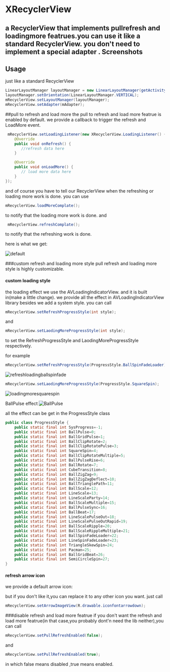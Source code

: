 # XRecyclerView
a RecyclerView that implements pullrefresh and loadingmore featrues.you can use it like a standard RecyclerView.
you don't need to implement a special adapter .
Screenshots
-----------

Usage
-----
just like a standard RecyclerView
```java
LinearLayoutManager layoutManager = new LinearLayoutManager(getActivity());
layoutManager.setOrientation(LinearLayoutManager.VERTICAL);
mRecyclerView.setLayoutManager(layoutManager);
mRecyclerView.setAdapter(mAdapter);
```
##pull to refresh and load more
the pull to refresh and load more featrue is enabled by default. we provide a callback to trigger the refresh and LoadMore event.
```java
 mRecyclerView.setLoadingListener(new XRecyclerView.LoadingListener() {
    @Override
    public void onRefresh() {
       //refresh data here
    }

    @Override
    public void onLoadMore() {
       // load more data here
    }
});
```
and of course you have to tell our RecyclerView when the refreshing or loading more work is done.
you can use
```java
mRecyclerView.loadMoreComplate();
```
to notify that the loading more work is done.
and

```java
 mRecyclerView.refreshComplate();
```

to notify that the refreshing work is done.

here is what we get:

![default](https://github.com/jianghejie/XRecyclerView/blob/master/art/default.gif)

###custom refresh and loading more style
pull refresh and loading more style is highly customizable.
#### custom loading style
the loading effect we use the AVLoadingIndicatorView. and it is built in(make a little change).
we provide all the effect in AVLoadingIndicatorView library besides we add a system style.
you can call 
```java
mRecyclerView.setRefreshProgressStyle(int style);
```
and 
```java
mRecyclerView.setLaodingMoreProgressStyle(int style);
```
to set the RefreshProgressStyle and  LaodingMoreProgressStyle respectively.

for example
```java
mRecyclerView.setRefreshProgressStyle(ProgressStyle.BallSpinFadeLoader);
```
![refreshloadingballspinfade](https://github.com/jianghejie/XRecyclerView/blob/master/art/refreshloadingballspinfade.gif)
```java
mRecyclerView.setLaodingMoreProgressStyle(ProgressStyle.SquareSpin);
```
![loadingmoresquarespin](https://github.com/jianghejie/XRecyclerView/blob/master/art/loadingmoresquarespin.gif)

BallPulse  effect
![BallPulse](https://github.com/jianghejie/XRecyclerView/blob/master/art/ballpulse.gif)

all the effect can be get in the ProgressStyle class

```java
public class ProgressStyle {
    public static final int SysProgress=-1;
    public static final int BallPulse=0;
    public static final int BallGridPulse=1;
    public static final int BallClipRotate=2;
    public static final int BallClipRotatePulse=3;
    public static final int SquareSpin=4;
    public static final int BallClipRotateMultiple=5;
    public static final int BallPulseRise=6;
    public static final int BallRotate=7;
    public static final int CubeTransition=8;
    public static final int BallZigZag=9;
    public static final int BallZigZagDeflect=10;
    public static final int BallTrianglePath=11;
    public static final int BallScale=12;
    public static final int LineScale=13;
    public static final int LineScaleParty=14;
    public static final int BallScaleMultiple=15;
    public static final int BallPulseSync=16;
    public static final int BallBeat=17;
    public static final int LineScalePulseOut=18;
    public static final int LineScalePulseOutRapid=19;
    public static final int BallScaleRipple=20;
    public static final int BallScaleRippleMultiple=21;
    public static final int BallSpinFadeLoader=22;
    public static final int LineSpinFadeLoader=23;
    public static final int TriangleSkewSpin=24;
    public static final int Pacman=25;
    public static final int BallGridBeat=26;
    public static final int SemiCircleSpin=27;
}
```
#### refresh arrow icon
we provide a default arrow icon:

but if you don't like it,you can replace it to any other icon  you want.
just call
```java
mRecyclerView.setArrowImageView(R.drawable.iconfontarrowdown);
```

###disable refresh and load more featrue
if you don't want the refresh and load more featrue(in that case,you probably dont'n need the lib neither),you can call
```java
mRecyclerView.setPullRefreshEnabled(false);
```
and
```java
mRecyclerView.setPullRefreshEnabled(true);
```
in which false means disabled ,true means enabled.
